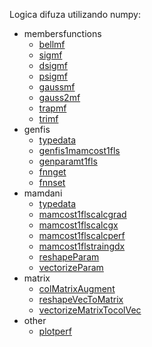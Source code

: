 Logica difuza utilizando numpy:
* membersfunctions
    + [bellmf](src/membersfunctions/bellmf.py)
    + [sigmf](src/membersfunctions/sigmf.py)
    + [dsigmf](src/membersfunctions/dsigmf.py)
    + [psigmf](src/membersfunctions/psigmf.py)
    + [gaussmf](src/membersfunctions/gaussmf.py)
    + [gauss2mf](src/membersfunctions/gauss2mf.py)
    + [trapmf](src/membersfunctions/trapmf.py)
    + [trimf](src/membersfunctions/trimf.py)
* genfis
    + [typedata](src/genfis/typedata.py)
    + [genfis1mamcost1fls](src/genfis/genfis1mamcost1fls.py)
    + [genparamt1fls](src/genfis/genparamt1fls.py)
    + [fnnget](src/genfis/__init__.py)
    + [fnnset](src/genfis/__init__.py)
* mamdani
    + [typedata](src/mamdani/typedata.py)
    + [mamcost1flscalcgrad](src/mamdani/mamcost1flscalcgrad.py)
    + [mamcost1flscalcgx](src/mamdani/mamcost1flscalcgx.py.py)
    + [mamcost1flscalcperf](src/mamdani/mamcost1flscalcperf.py)
    + [mamcost1flstraingdx](src/mamdani/mamcost1flstraingdx.py)
    + [reshapeParam](src/mamdani/reshapeParam.py)
    + [vectorizeParam](src/mamdani/vectorizeParam.py)
* matrix
    + [colMatrixAugment](src/matrix/colMatrixAugment.py)
    + [reshapeVecToMatrix](src/matrix/reshapeVecToMatrix.py)
    + [vectorizeMatrixTocolVec](src/matrix/vectorizeMatrixTocolVec.py)
* other
    + [plotperf](src/other/plotperf.py)
